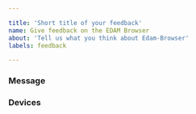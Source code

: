 ```yaml
---

title: 'Short title of your feedback'
name: Give feedback on the EDAM Browser
about: 'Tell us what you think about Edam-Browser'
labels: feedback

---
```

<!-- Thanks for your interest in the Edam-Browser. -->


### Message

<!-- Please enter here your feedback, note that you also can add image -->


### Devices

<!-- On what devices do you use Edam-Browser? (desktop,labtop,tablet,smart phone) --> 

